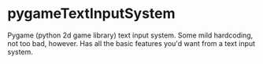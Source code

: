 # pygameTextInputSystem
Pygame (python 2d game library) text input system. Some mild hardcoding, not too bad, however. Has all the basic features you'd want from a text input system.
